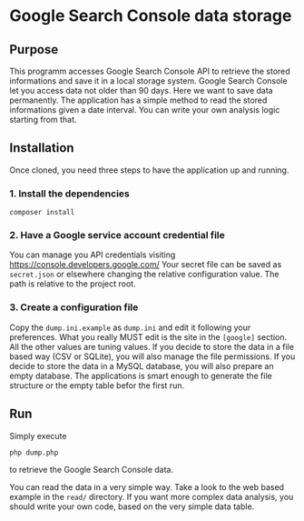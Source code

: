 # Google Search Console data storage #

## Purpose ##

This programm accesses Google Search Console API to retrieve the stored
informations and save it in a local storage system.
Google Search Console let you access data not older than 90 days. Here
we want to save data permanently.
The application has a simple method to read the stored informations given a date interval.
You can write your own analysis logic starting from that.

## Installation ##
Once cloned, you need three steps to have the application up and running.

### 1. Install the dependencies ###
```
composer install
```

### 2. Have a Google service account credential file ###
You can manage you API credentials visiting https://console.developers.google.com/
Your secret file can be saved as `secret.json` or elsewhere changing the relative configuration value. The path is relative to the project root.

### 3. Create a configuration file ###
Copy the `dump.ini.example` as `dump.ini` and edit it following your preferences.
What you really MUST edit is the site in the `[google]` section. All the other values are tuning values.
If you decide to store the data in a file based way (CSV or SQLite), you will also manage the file permissions.
If you decide to store the data in a MySQL database, you will also prepare an empty database.
The applications is smart enough to generate the file structure or the empty table befor the first run.

## Run ##
Simply execute
```
php dump.php
```
to retrieve the Google Search Console data.

You can read the data in a very simple way. Take a look to the web based example in the `read/` directory.
If you want more complex data analysis, you should write your own code, based on the very simple data table.
